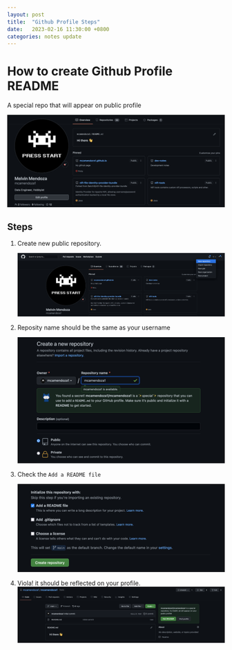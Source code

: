 ```yaml
---
layout: post
title:  "Github Profile Steps"
date:   2023-02-16 11:30:00 +0800
categories: notes update
---
```


# How to create Github Profile README

A special repo that will appear on public profile

![Final](../assets/img/2023-02-16/Step-5.png) 

## Steps

1. Create new public repository. 
   
    ![Step-1](../assets/img/2023-02-16/Step-1.png) 

2. Reposity name should be the same as your username
   
    ![Step-2](../assets/img/2023-02-16/Step-2.png) 

3. Check the `Add a README file`
   
    ![Step-3](../assets/img/2023-02-16/Step-3.png) 

4. Viola! it should be reflected on your profile.
    ![Step-4](../assets/img/2023-02-16/Step-4.png) 
 
